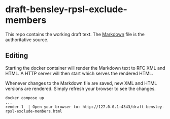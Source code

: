 # draft-bensley-rpsl-exclude-members

This repo contains the working draft text. The [Markdown](draft/draft-bensley-rpsl-exclude-members.md) file is the authoritative source.

## Editing

Starting the docker container will render the Markdown text to RFC XML and HTML. A HTTP server will then start which serves the rendered HTML.

Whenever changes to the Markdown file are saved, new XML and HTML versions are rendered. Simply refresh your browser to see the changes.

```shell
docker compose up
...
render-1  | Open your browser to: http://127.0.0.1:4343/draft-bensley-rpsl-exclude-members.html
```
